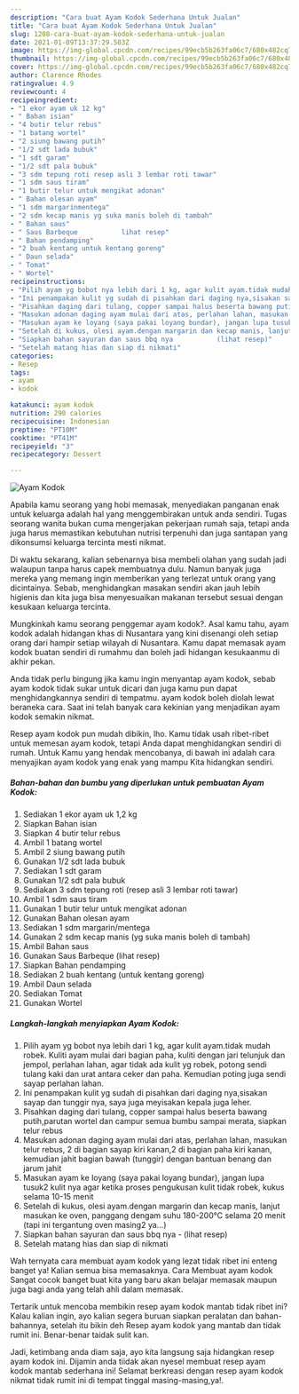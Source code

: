 ```yaml
---
description: "Cara buat Ayam Kodok Sederhana Untuk Jualan"
title: "Cara buat Ayam Kodok Sederhana Untuk Jualan"
slug: 1208-cara-buat-ayam-kodok-sederhana-untuk-jualan
date: 2021-01-09T13:37:29.503Z
image: https://img-global.cpcdn.com/recipes/99ecb5b263fa06c7/680x482cq70/ayam-kodok-foto-resep-utama.jpg
thumbnail: https://img-global.cpcdn.com/recipes/99ecb5b263fa06c7/680x482cq70/ayam-kodok-foto-resep-utama.jpg
cover: https://img-global.cpcdn.com/recipes/99ecb5b263fa06c7/680x482cq70/ayam-kodok-foto-resep-utama.jpg
author: Clarence Rhodes
ratingvalue: 4.9
reviewcount: 4
recipeingredient:
- "1 ekor ayam uk 12 kg"
- " Bahan isian"
- "4 butir telur rebus"
- "1 batang wortel"
- "2 siung bawang putih"
- "1/2 sdt lada bubuk"
- "1 sdt garam"
- "1/2 sdt pala bubuk"
- "3 sdm tepung roti resep asli 3 lembar roti tawar"
- "1 sdm saus tiram"
- "1 butir telur untuk mengikat adonan"
- " Bahan olesan ayam"
- "1 sdm margarinmentega"
- "2 sdm kecap manis yg suka manis boleh di tambah"
- " Bahan saus"
- " Saus Barbeque           lihat resep"
- " Bahan pendamping"
- "2 buah kentang untuk kentang goreng"
- " Daun selada"
- " Tomat"
- " Wortel"
recipeinstructions:
- "Pilih ayam yg bobot nya lebih dari 1 kg, agar kulit ayam.tidak mudah robek. Kuliti ayam mulai dari bagian paha, kuliti dengan jari telunjuk dan jempol, perlahan lahan, agar tidak ada kulit yg robek, potong sendi tulang kaki dan urat antara ceker dan paha. Kemudian poting juga sendi sayap perlahan lahan."
- "Ini penampakan kulit yg sudah di pisahkan dari daging nya,sisakan sayap dan tunggir nya, saya juga meyisakan kepala juga leher."
- "Pisahkan daging dari tulang, copper sampai halus beserta bawang putih,parutan wortel dan campur semua bumbu sampai merata, siapkan telur rebus"
- "Masukan adonan daging ayam mulai dari atas, perlahan lahan, masukan telur rebus, 2 di bagian sayap kiri kanan,2 di bagian paha kiri kanan, kemudian jahit bagian bawah (tunggir) dengan bantuan benang dan jarum jahit"
- "Masukan ayam ke loyang (saya pakai loyang bundar), jangan lupa tusuk2 kulit nya agar ketika proses pengukusan kulit tidak robek, kukus selama 10-15 menit"
- "Setelah di kukus, olesi ayam.dengan margarin dan kecap manis, lanjut masukan ke oven, panggang dengam suhu 180-200°C selama 20 menit (tapi ini tergantung oven masing2 ya...)"
- "Siapkan bahan sayuran dan saus bbq nya           (lihat resep)"
- "Setelah matang hias dan siap di nikmati"
categories:
- Resep
tags:
- ayam
- kodok

katakunci: ayam kodok 
nutrition: 290 calories
recipecuisine: Indonesian
preptime: "PT10M"
cooktime: "PT41M"
recipeyield: "3"
recipecategory: Dessert

---
```



![Ayam Kodok](https://img-global.cpcdn.com/recipes/99ecb5b263fa06c7/680x482cq70/ayam-kodok-foto-resep-utama.jpg)

Apabila kamu seorang yang hobi memasak, menyediakan panganan enak untuk keluarga adalah hal yang menggembirakan untuk anda sendiri. Tugas seorang  wanita bukan cuma mengerjakan pekerjaan rumah saja, tetapi anda juga harus memastikan kebutuhan nutrisi terpenuhi dan juga santapan yang dikonsumsi keluarga tercinta mesti nikmat.

Di waktu  sekarang, kalian sebenarnya bisa membeli olahan yang sudah jadi walaupun tanpa harus capek membuatnya dulu. Namun banyak juga mereka yang memang ingin memberikan yang terlezat untuk orang yang dicintainya. Sebab, menghidangkan masakan sendiri akan jauh lebih higienis dan kita juga bisa menyesuaikan makanan tersebut sesuai dengan kesukaan keluarga tercinta. 



Mungkinkah kamu seorang penggemar ayam kodok?. Asal kamu tahu, ayam kodok adalah hidangan khas di Nusantara yang kini disenangi oleh setiap orang dari hampir setiap wilayah di Nusantara. Kamu dapat memasak ayam kodok buatan sendiri di rumahmu dan boleh jadi hidangan kesukaanmu di akhir pekan.

Anda tidak perlu bingung jika kamu ingin menyantap ayam kodok, sebab ayam kodok tidak sukar untuk dicari dan juga kamu pun dapat menghidangkannya sendiri di tempatmu. ayam kodok boleh diolah lewat beraneka cara. Saat ini telah banyak cara kekinian yang menjadikan ayam kodok semakin nikmat.

Resep ayam kodok pun mudah dibikin, lho. Kamu tidak usah ribet-ribet untuk memesan ayam kodok, tetapi Anda dapat menghidangkan sendiri di rumah. Untuk Kamu yang hendak mencobanya, di bawah ini adalah cara menyajikan ayam kodok yang enak yang mampu Kita hidangkan sendiri.

<!--inarticleads1-->

##### Bahan-bahan dan bumbu yang diperlukan untuk pembuatan Ayam Kodok:

1. Sediakan 1 ekor ayam uk 1,2 kg
1. Siapkan  Bahan isian
1. Siapkan 4 butir telur rebus
1. Ambil 1 batang wortel
1. Ambil 2 siung bawang putih
1. Gunakan 1/2 sdt lada bubuk
1. Sediakan 1 sdt garam
1. Gunakan 1/2 sdt pala bubuk
1. Sediakan 3 sdm tepung roti (resep asli 3 lembar roti tawar)
1. Ambil 1 sdm saus tiram
1. Gunakan 1 butir telur untuk mengikat adonan
1. Gunakan  Bahan olesan ayam
1. Sediakan 1 sdm margarin/mentega
1. Gunakan 2 sdm kecap manis (yg suka manis boleh di tambah)
1. Ambil  Bahan saus
1. Gunakan  Saus Barbeque           (lihat resep)
1. Siapkan  Bahan pendamping
1. Sediakan 2 buah kentang (untuk kentang goreng)
1. Ambil  Daun selada
1. Sediakan  Tomat
1. Gunakan  Wortel




<!--inarticleads2-->

##### Langkah-langkah menyiapkan Ayam Kodok:

1. Pilih ayam yg bobot nya lebih dari 1 kg, agar kulit ayam.tidak mudah robek. Kuliti ayam mulai dari bagian paha, kuliti dengan jari telunjuk dan jempol, perlahan lahan, agar tidak ada kulit yg robek, potong sendi tulang kaki dan urat antara ceker dan paha. Kemudian poting juga sendi sayap perlahan lahan.
1. Ini penampakan kulit yg sudah di pisahkan dari daging nya,sisakan sayap dan tunggir nya, saya juga meyisakan kepala juga leher.
1. Pisahkan daging dari tulang, copper sampai halus beserta bawang putih,parutan wortel dan campur semua bumbu sampai merata, siapkan telur rebus
1. Masukan adonan daging ayam mulai dari atas, perlahan lahan, masukan telur rebus, 2 di bagian sayap kiri kanan,2 di bagian paha kiri kanan, kemudian jahit bagian bawah (tunggir) dengan bantuan benang dan jarum jahit
1. Masukan ayam ke loyang (saya pakai loyang bundar), jangan lupa tusuk2 kulit nya agar ketika proses pengukusan kulit tidak robek, kukus selama 10-15 menit
1. Setelah di kukus, olesi ayam.dengan margarin dan kecap manis, lanjut masukan ke oven, panggang dengam suhu 180-200°C selama 20 menit (tapi ini tergantung oven masing2 ya...)
1. Siapkan bahan sayuran dan saus bbq nya -           (lihat resep)
1. Setelah matang hias dan siap di nikmati




Wah ternyata cara membuat ayam kodok yang lezat tidak ribet ini enteng banget ya! Kalian semua bisa memasaknya. Cara Membuat ayam kodok Sangat cocok banget buat kita yang baru akan belajar memasak maupun juga bagi anda yang telah ahli dalam memasak.

Tertarik untuk mencoba membikin resep ayam kodok mantab tidak ribet ini? Kalau kalian ingin, ayo kalian segera buruan siapkan peralatan dan bahan-bahannya, setelah itu bikin deh Resep ayam kodok yang mantab dan tidak rumit ini. Benar-benar taidak sulit kan. 

Jadi, ketimbang anda diam saja, ayo kita langsung saja hidangkan resep ayam kodok ini. Dijamin anda tiidak akan nyesel membuat resep ayam kodok mantab sederhana ini! Selamat berkreasi dengan resep ayam kodok nikmat tidak rumit ini di tempat tinggal masing-masing,ya!.

